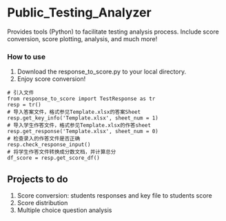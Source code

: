 # Public_Testing_Analyzer
Provides tools (Python) to facilitate testing analysis process. Include score conversion, score plotting, analysis, and much more! 

### How to use
1. Download the response_to_score.py to your local directory. 
2. Enjoy score conversion! 


```
# 引入文件
from response_to_score import TestResponse as tr
resp = tr()
# 导入答案文件，格式参见Template.xlsx的答案Sheet
resp.get_key_info('Template.xlsx', sheet_num = 1)
# 导入学生作答文件，格式参见Template.xlsx的作答sheet
resp.get_response('Template.xlsx', sheet_num = 0)
# 检查录入的作答文件是否正确
resp.check_response_input()
# 将学生作答文件转换成分数文档，并计算总分
df_score = resp.get_score_df()

```

## Projects to do
1. Score conversion: students responses and key file to students score
2. Score distribution
3. Multiple choice question analysis 
